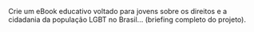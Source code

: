 Crie um eBook educativo voltado para jovens sobre os direitos e a cidadania da população LGBT no Brasil... (briefing completo do projeto).